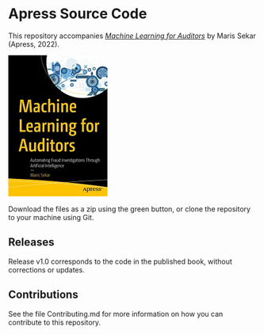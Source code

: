 # Apress Source Code

This repository accompanies [*Machine Learning for Auditors*](https://www.link.springer.com/book/10.1007/978-1-4842-8051-5) by Maris Sekar (Apress, 2022).

[comment]: #cover
![Cover image](9781484280508.jpg)

Download the files as a zip using the green button, or clone the repository to your machine using Git.

## Releases

Release v1.0 corresponds to the code in the published book, without corrections or updates.

## Contributions

See the file Contributing.md for more information on how you can contribute to this repository.